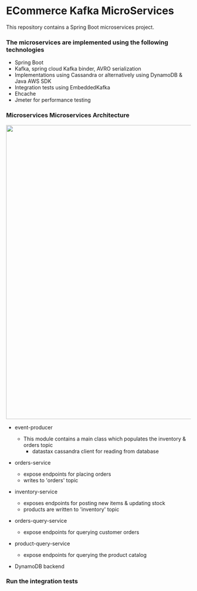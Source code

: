 # ECommerce Kafka MicroServices #

This repository contains a Spring Boot microservices project. 

### The microservices are implemented using the following technologies ###
* Spring Boot
* Kafka, spring cloud Kafka binder, AVRO serialization
* Implementations using Cassandra or alternatively using DynamoDB & Java AWS SDK
* Integration tests using EmbeddedKafka
* Ehcache
* Jmeter for performance testing 

### Microservices Microservices Architecture ###

<img src ="https://dakobed-images.s3-us-west-2.amazonaws.com/Orders+Microsrevices+Architecture.png" width ="1200" height="800">






* event-producer 
   - This module contains a main class which populates the inventory & orders topic
        - datastax cassandra client for reading from database 
        
* orders-service
    - expose endpoints for placing orders
    - writes to 'orders' topic  
* inventory-service
    - exposes endpoints for posting new items & updating stock 
    - products are written to 'inventory' topic
* orders-query-service
    - expose endpoints for querying customer orders
* product-query-service
    - expose endpoints for querying the product catalog

* DynamoDB backend





### Run the integration tests ###


